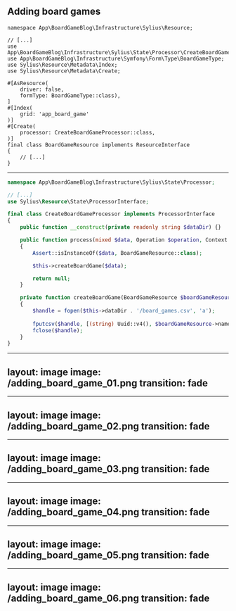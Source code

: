 ## Adding board games

<v-clicks>

```php{all|11|11,5|17|17,4}
namespace App\BoardGameBlog\Infrastructure\Sylius\Resource;

// [...]
use App\BoardGameBlog\Infrastructure\Sylius\State\Processor\CreateBoardGameProcessor;
use App\BoardGameBlog\Infrastructure\Symfony\Form\Type\BoardGameType;
use Sylius\Resource\Metadata\Index;
use Sylius\Resource\Metadata\Create;

#[AsResource(
    driver: false, 
    formType: BoardGameType::class),
]
#[Index(
    grid: 'app_board_game'
)]
#[Create(
    processor: CreateBoardGameProcessor::class,
)]
final class BoardGameResource implements ResourceInterface
{
    // [...]
}

```

</v-clicks>

---

```php {all|6|6,4|6,4,10|12|14|14,19-25|21|23|24|16}
namespace App\BoardGameBlog\Infrastructure\Sylius\State\Processor;

// [...]
use Sylius\Resource\State\ProcessorInterface;

final class CreateBoardGameProcessor implements ProcessorInterface
{
    public function __construct(private readonly string $dataDir) {}

    public function process(mixed $data, Operation $operation, Context $context): mixed
    {
        Assert::isInstanceOf($data, BoardGameResource::class);

        $this->createBoardGame($data);

        return null;
    }

    private function createBoardGame(BoardGameResource $boardGameResource): void
    {
        $handle = fopen($this->dataDir . '/board_games.csv', 'a');
        
        fputcsv($handle, [(string) Uuid::v4(), $boardGameResource->name, $boardGameResource->shortDescription]);
        fclose($handle);
    }
}


```

---
layout: image
image: /adding_board_game_01.png
transition: fade
---

---
layout: image
image: /adding_board_game_02.png
transition: fade
---

---
layout: image
image: /adding_board_game_03.png
transition: fade
---

---
layout: image
image: /adding_board_game_04.png
transition: fade
---

---
layout: image
image: /adding_board_game_05.png
transition: fade
---

---
layout: image
image: /adding_board_game_06.png
transition: fade
---
